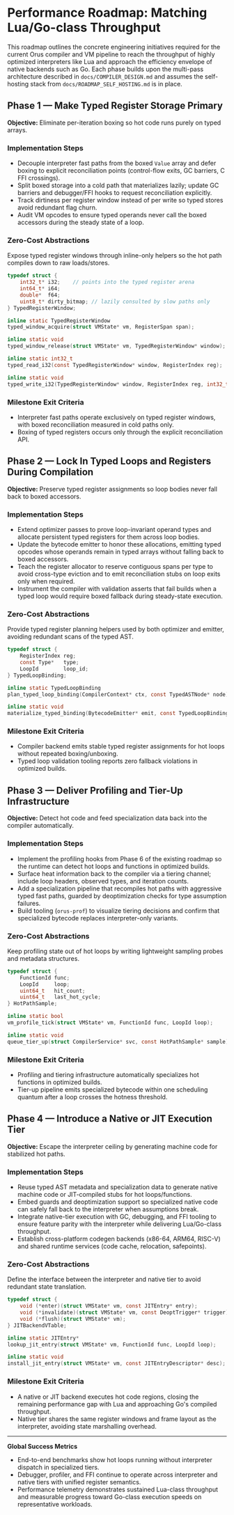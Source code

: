 # Performance Roadmap: Matching Lua/Go-class Throughput

This roadmap outlines the concrete engineering initiatives required for the current Orus compiler and VM pipeline to reach the throughput of highly optimized interpreters like Lua and approach the efficiency envelope of native backends such as Go. Each phase builds upon the multi-pass architecture described in `docs/COMPILER_DESIGN.md` and assumes the self-hosting stack from `docs/ROADMAP_SELF_HOSTING.md` is in place.

## Phase 1 — Make Typed Register Storage Primary
**Objective:** Eliminate per-iteration boxing so hot code runs purely on typed arrays.

### Implementation Steps
- Decouple interpreter fast paths from the boxed `Value` array and defer boxing to explicit reconciliation points (control-flow exits, GC barriers, C FFI crossings).
- Split boxed storage into a cold path that materializes lazily; update GC barriers and debugger/FFI hooks to request reconciliation explicitly.
- Track dirtiness per register window instead of per write so typed stores avoid redundant flag churn.
- Audit VM opcodes to ensure typed operands never call the boxed accessors during the steady state of a loop.

### Zero-Cost Abstractions
Expose typed register windows through inline-only helpers so the hot path compiles down to raw loads/stores.

```c
typedef struct {
    int32_t* i32;    // points into the typed register arena
    int64_t* i64;
    double*  f64;
    uint8_t* dirty_bitmap; // lazily consulted by slow paths only
} TypedRegisterWindow;

inline static TypedRegisterWindow
typed_window_acquire(struct VMState* vm, RegisterSpan span);

inline static void
typed_window_release(struct VMState* vm, TypedRegisterWindow* window);

inline static int32_t
typed_read_i32(const TypedRegisterWindow* window, RegisterIndex reg);

inline static void
typed_write_i32(TypedRegisterWindow* window, RegisterIndex reg, int32_t value);
```

### Milestone Exit Criteria
- Interpreter fast paths operate exclusively on typed register windows, with boxed reconciliation measured in cold paths only.
- Boxing of typed registers occurs only through the explicit reconciliation API.

## Phase 2 — Lock In Typed Loops and Registers During Compilation
**Objective:** Preserve typed register assignments so loop bodies never fall back to boxed accessors.

### Implementation Steps
- Extend optimizer passes to prove loop-invariant operand types and allocate persistent typed registers for them across loop bodies.
- Update the bytecode emitter to honor these allocations, emitting typed opcodes whose operands remain in typed arrays without falling back to boxed accessors.
- Teach the register allocator to reserve contiguous spans per type to avoid cross-type eviction and to emit reconciliation stubs on loop exits only when required.
- Instrument the compiler with validation asserts that fail builds when a typed loop would require boxed fallback during steady-state execution.

### Zero-Cost Abstractions
Provide typed register planning helpers used by both optimizer and emitter, avoiding redundant scans of the typed AST.

```c
typedef struct {
    RegisterIndex reg;
    const Type*   type;
    LoopId        loop_id;
} TypedLoopBinding;

inline static TypedLoopBinding
plan_typed_loop_binding(CompilerContext* ctx, const TypedASTNode* node);

inline static void
materialize_typed_binding(BytecodeEmitter* emit, const TypedLoopBinding* binding);
```

### Milestone Exit Criteria
- Compiler backend emits stable typed register assignments for hot loops without repeated boxing/unboxing.
- Typed loop validation tooling reports zero fallback violations in optimized builds.

## Phase 3 — Deliver Profiling and Tier-Up Infrastructure
**Objective:** Detect hot code and feed specialization data back into the compiler automatically.

### Implementation Steps
- Implement the profiling hooks from Phase 6 of the existing roadmap so the runtime can detect hot loops and functions in optimized builds.
- Surface heat information back to the compiler via a tiering channel; include loop headers, observed types, and iteration counts.
- Add a specialization pipeline that recompiles hot paths with aggressive typed fast paths, guarded by deoptimization checks for type assumption failures.
- Build tooling (`orus-prof`) to visualize tiering decisions and confirm that specialized bytecode replaces interpreter-only variants.

### Zero-Cost Abstractions
Keep profiling state out of hot loops by writing lightweight sampling probes and metadata structures.

```c
typedef struct {
    FunctionId func;
    LoopId     loop;
    uint64_t   hit_count;
    uint64_t   last_hot_cycle;
} HotPathSample;

inline static bool
vm_profile_tick(struct VMState* vm, FunctionId func, LoopId loop);

inline static void
queue_tier_up(struct CompilerService* svc, const HotPathSample* sample);
```

### Milestone Exit Criteria
- Profiling and tiering infrastructure automatically specializes hot functions in optimized builds.
- Tier-up pipeline emits specialized bytecode within one scheduling quantum after a loop crosses the hotness threshold.

## Phase 4 — Introduce a Native or JIT Execution Tier
**Objective:** Escape the interpreter ceiling by generating machine code for stabilized hot paths.

### Implementation Steps
- Reuse typed AST metadata and specialization data to generate native machine code or JIT-compiled stubs for hot loops/functions.
- Embed guards and deoptimization support so specialized native code can safely fall back to the interpreter when assumptions break.
- Integrate native-tier execution with GC, debugging, and FFI tooling to ensure feature parity with the interpreter while delivering Lua/Go-class throughput.
- Establish cross-platform codegen backends (x86-64, ARM64, RISC-V) and shared runtime services (code cache, relocation, safepoints).

### Zero-Cost Abstractions
Define the interface between the interpreter and native tier to avoid redundant state translation.

```c
typedef struct {
    void (*enter)(struct VMState* vm, const JITEntry* entry);
    void (*invalidate)(struct VMState* vm, const DeoptTrigger* trigger);
    void (*flush)(struct VMState* vm);
} JITBackendVTable;

inline static JITEntry*
lookup_jit_entry(struct VMState* vm, FunctionId func, LoopId loop);

inline static void
install_jit_entry(struct VMState* vm, const JITEntryDescriptor* desc);
```

### Milestone Exit Criteria
- A native or JIT backend executes hot code regions, closing the remaining performance gap with Lua and approaching Go's compiled throughput.
- Native tier shares the same register windows and frame layout as the interpreter, avoiding state marshalling overhead.

---

**Global Success Metrics**
- End-to-end benchmarks show hot loops running without interpreter dispatch in specialized tiers.
- Debugger, profiler, and FFI continue to operate across interpreter and native tiers with unified register semantics.
- Performance telemetry demonstrates sustained Lua-class throughput and measurable progress toward Go-class execution speeds on representative workloads.
